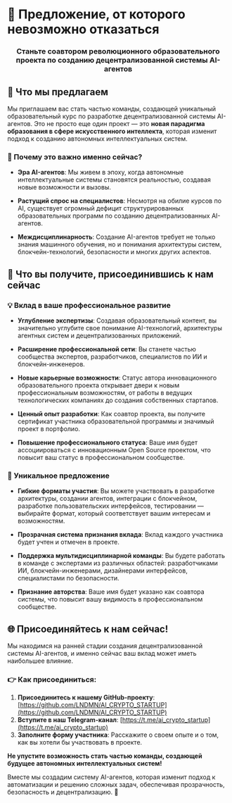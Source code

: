 # 🚀 Предложение, от которого невозможно отказаться

<div align="center">
  <h3>Станьте соавтором революционного образовательного проекта по созданию децентрализованной системы AI-агентов</h3>
</div>

## 💎 Что мы предлагаем

Мы приглашаем вас стать частью команды, создающей уникальный образовательный курс по разработке децентрализованной системы AI-агентов. Это не просто еще один проект — это **новая парадигма образования в сфере искусственного интеллекта**, которая изменит подход к созданию автономных интеллектуальных систем.

### 🌟 Почему это важно именно сейчас?

- **Эра AI-агентов**: Мы живем в эпоху, когда автономные интеллектуальные системы становятся реальностью, создавая новые возможности и вызовы.

- **Растущий спрос на специалистов**: Несмотря на обилие курсов по AI, существует огромный дефицит структурированных образовательных программ по созданию децентрализованных AI-агентов.

- **Междисциплинарность**: Создание AI-агентов требует не только знания машинного обучения, но и понимания архитектуры систем, блокчейн-технологий, безопасности и многих других аспектов.

## 🚀 Что вы получите, присоединившись к нам сейчас

### 💡 Вклад в ваше профессиональное развитие

- **Углубление экспертизы**: Создавая образовательный контент, вы значительно углубите свое понимание AI-технологий, архитектуры агентных систем и децентрализованных приложений.

- **Расширение профессиональной сети**: Вы станете частью сообщества экспертов, разработчиков, специалистов по ИИ и блокчейн-инженеров.

- **Новые карьерные возможности**: Статус автора инновационного образовательного проекта открывает двери к новым профессиональным возможностям, от работы в ведущих технологических компаниях до создания собственных стартапов.

- **Ценный опыт разработки**: Как соавтор проекта, вы получите сертификат участника образовательной программы и значимый проект в портфолио.

- **Повышение профессионального статуса**: Ваше имя будет ассоциироваться с инновационным Open Source проектом, что повысит ваш статус в профессиональном сообществе.

### 🎁 Уникальное предложение

- **Гибкие форматы участия**: Вы можете участвовать в разработке архитектуры, создании агентов, интеграции с блокчейном, разработке пользовательских интерфейсов, тестировании — выбирайте формат, который соответствует вашим интересам и возможностям.

- **Прозрачная система признания вклада**: Вклад каждого участника будет учтен и отмечен в проекте.

- **Поддержка мультидисциплинарной команды**: Вы будете работать в команде с экспертами из различных областей: разработчиками ИИ, блокчейн-инженерами, дизайнерами интерфейсов, специалистами по безопасности.

- **Признание авторства**: Ваше имя будет указано как соавтора системы, что повысит вашу видимость в профессиональном сообществе.

## 🌐 Присоединяйтесь к нам сейчас!

Мы находимся на ранней стадии создания децентрализованной системы AI-агентов, и именно сейчас ваш вклад может иметь наибольшее влияние.

### 👉 Как присоединиться:

1. **Присоединитесь к нашему GitHub-проекту**: [https://github.com/LNDMN/AI_CRYPTO_STARTUP](https://github.com/LNDMN/AI_CRYPTO_STARTUP)
2. **Вступите в наш Telegram-канал**: [https://t.me/ai_crypto_startup](https://t.me/ai_crypto_startup)
3. **Заполните форму участника**: Расскажите о своем опыте и о том, как вы хотели бы участвовать в проекте.

**Не упустите возможность стать частью команды, создающей будущее автономных интеллектуальных систем!**

Вместе мы создадим систему AI-агентов, которая изменит подход к автоматизации и решению сложных задач, обеспечивая прозрачность, безопасность и децентрализацию. 🌟